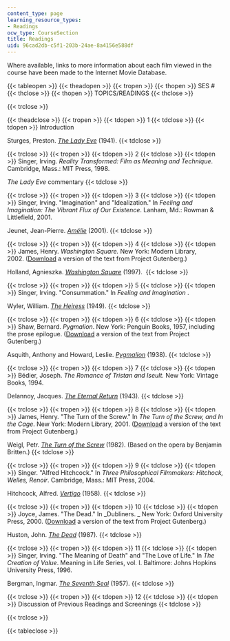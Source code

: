 ```yaml
---
content_type: page
learning_resource_types:
- Readings
ocw_type: CourseSection
title: Readings
uid: 96cad2db-c5f1-203b-24ae-8a4156e588df
---
```


Where available, links to more information about each film viewed in the course have been made to the Internet Movie Database.

{{< tableopen >}}
{{< theadopen >}}
{{< tropen >}}
{{< thopen >}}
SES #
{{< thclose >}}
{{< thopen >}}
TOPICS/READINGS
{{< thclose >}}

{{< trclose >}}

{{< theadclose >}}
{{< tropen >}}
{{< tdopen >}}
1
{{< tdclose >}}
{{< tdopen >}}
Introduction  
  
Sturges, Preston. [_The Lady Eve_](http://www.imdb.com/title/tt0033804/) (1941).
{{< tdclose >}}

{{< trclose >}}
{{< tropen >}}
{{< tdopen >}}
2
{{< tdclose >}}
{{< tdopen >}}
Singer, Irving. _Reality Transformed: Film as Meaning and Technique_. Cambridge, Mass.: MIT Press, 1998.   
  
_The Lady Eve_ commentary
{{< tdclose >}}

{{< trclose >}}
{{< tropen >}}
{{< tdopen >}}
3
{{< tdclose >}}
{{< tdopen >}}
Singer, Irving. "Imagination" and "Idealization." In _Feeling and Imagination: The Vibrant Flux of Our Existence_. Lanham, Md.: Rowman & Littlefield, 2001.  
  
Jeunet, Jean-Pierre. [_Amélie_](http://www.imdb.com/title/tt0211915/) (2001).
{{< tdclose >}}

{{< trclose >}}
{{< tropen >}}
{{< tdopen >}}
4
{{< tdclose >}}
{{< tdopen >}}
James, Henry. _Washington Square._ New York: Modern Library, 2002. ([Download](http://www.gutenberg.org/ebooks/2870) a version of the text from Project Gutenberg.)   
  
Holland, Agnieszka. [_Washington Square_](http://www.imdb.com/title/tt0120481/) (1997). 
{{< tdclose >}}

{{< trclose >}}
{{< tropen >}}
{{< tdopen >}}
5
{{< tdclose >}}
{{< tdopen >}}
Singer, Irving. "Consummation." In _Feeling and Imagination_ .  
  
Wyler, William. [_The Heiress_](http://www.imdb.com/title/tt0041452/) (1949).
{{< tdclose >}}

{{< trclose >}}
{{< tropen >}}
{{< tdopen >}}
6
{{< tdclose >}}
{{< tdopen >}}
Shaw, Bernard. _Pygmalion_. New York: Penguin Books, 1957, including the prose epilogue. ([Download](http://www.gutenberg.org/ebooks/3825) a version of the text from Project Gutenberg.)  
  
Asquith, Anthony and Howard, Leslie. [_Pygmalion_](http://www.imdb.com/title/tt0030637/) (1938).
{{< tdclose >}}

{{< trclose >}}
{{< tropen >}}
{{< tdopen >}}
7
{{< tdclose >}}
{{< tdopen >}}
Bédier, Joseph. _The Romance of Tristan_ _and_ _Iseult._ New York: Vintage Books, 1994.  
  
Delannoy, Jacques. [_The Eternal Return_](http://www.imdb.com/title/tt0036566/) (1943).
{{< tdclose >}}

{{< trclose >}}
{{< tropen >}}
{{< tdopen >}}
8
{{< tdclose >}}
{{< tdopen >}}
James, Henry. "The Turn of the Screw." In _The Turn of the Screw, and In the Cage_. New York: Modern Library, 2001. ([Download](http://www.gutenberg.org/ebooks/209) a version of the text from Project Gutenberg.)  
  
Weigl, Petr. [_The Turn of the Screw_](http://www.imdb.com/title/tt0260447/) (1982). (Based on the opera by Benjamin Britten.)
{{< tdclose >}}

{{< trclose >}}
{{< tropen >}}
{{< tdopen >}}
9
{{< tdclose >}}
{{< tdopen >}}
Singer. "Alfred Hitchcock." In _Three Philosophical Filmmakers: Hitchock, Welles, Renoir_. Cambridge, Mass.: MIT Press, 2004.  
  
Hitchcock, Alfred. [_Vertigo_](http://www.imdb.com/title/tt0052357/) (1958).
{{< tdclose >}}

{{< trclose >}}
{{< tropen >}}
{{< tdopen >}}
10
{{< tdclose >}}
{{< tdopen >}}
Joyce, James. "The Dead." In _Dubliners. _ New York: Oxford University Press, 2000. ([Download](http://www.gutenberg.org/ebooks/2814) a version of the text from Project Gutenberg.)   
  
Huston, John. [_The Dead_](http://www.imdb.com/title/tt0092843/) (1987).
{{< tdclose >}}

{{< trclose >}}
{{< tropen >}}
{{< tdopen >}}
11
{{< tdclose >}}
{{< tdopen >}}
Singer, Irving. "The Meaning of Death" and "The Love of Life." In _The Creation of Value_. Meaning in Life Series, vol. I. Baltimore: Johns Hopkins University Press, 1996.  
  
Bergman, Ingmar. [_The Seventh Seal_](http://www.imdb.com/title/tt0050976/) (1957).
{{< tdclose >}}

{{< trclose >}}
{{< tropen >}}
{{< tdopen >}}
12
{{< tdclose >}}
{{< tdopen >}}
Discussion of Previous Readings and Screenings
{{< tdclose >}}

{{< trclose >}}

{{< tableclose >}}